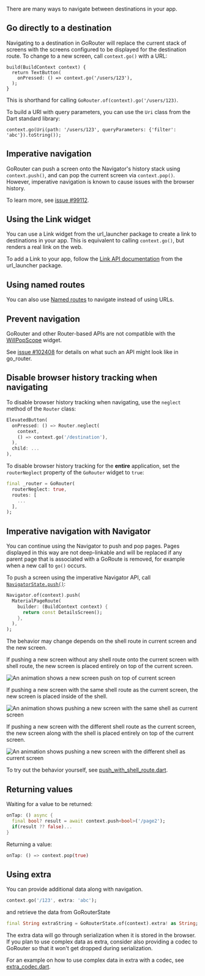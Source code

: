 There are many ways to navigate between destinations in your app.

## Go directly to a destination
Navigating to a destination in GoRouter will replace the current stack of screens with the screens configured to be displayed
for the destination route. To change to a new screen, call `context.go()` with a URL:

```
build(BuildContext context) {
  return TextButton(
    onPressed: () => context.go('/users/123'),
  );
}
```

This is shorthand for calling `GoRouter.of(context).go('/users/123)`.

To build a URI with query parameters, you can use the `Uri` class from the Dart standard library:

```
context.go(Uri(path: '/users/123', queryParameters: {'filter': 'abc'}).toString());
```

## Imperative navigation
GoRouter can push a screen onto the Navigator's history
stack using `context.push()`, and can pop the current screen via
`context.pop()`. However, imperative navigation is known to cause issues with
the browser history.

To learn more, see [issue
#99112](https://github.com/flutter/flutter/issues/99112).

## Using the Link widget
You can use a Link widget from the url_launcher package to create a link to destinations in
your app. This is equivalent to calling `context.go()`, but renders a real link
on the web.

To add a Link to your app, follow the [Link API
documentation](https://pub.dev/documentation/url_launcher/latest/link/Link-class.html)
from the url_launcher package.

## Using named routes
You can also use [Named routes] to navigate instead of using URLs.

## Prevent navigation
GoRouter and other Router-based APIs are not compatible with the
[WillPopScope](https://api.flutter.dev/flutter/widgets/WillPopScope-class.html)
widget.

See [issue #102408](https://github.com/flutter/flutter/issues/102408)
for details on what such an API might look like in go_router.

## Disable browser history tracking when navigating 

To disable browser history tracking when navigating, use the `neglect` method 
of the `Router` class:

```dart
ElevatedButton(
  onPressed: () => Router.neglect(
    context,
    () => context.go('/destination'),
  ),
  child: ...
),
```

To disable browser history tracking for the **entire** application, set the 
`routerNeglect` property of the `GoRouter` widget to `true`:
```dart
final _router = GoRouter(
  routerNeglect: true,
  routes: [
    ...
  ],
);
```

## Imperative navigation with Navigator
You can continue using the Navigator to push and pop pages. Pages displayed in
this way are not deep-linkable and will be replaced if any parent page that is
associated with a GoRoute is removed, for example when a new call to `go()`
occurs.

To push a screen using the imperative Navigator API, call
[`NavigatorState.push()`](https://api.flutter.dev/flutter/widgets/NavigatorState/push.html):

```dart
Navigator.of(context).push(
  MaterialPageRoute(
    builder: (BuildContext context) {
      return const DetailsScreen();
    },
  ),
);
```

The behavior may change depends on the shell route in current screen and the new screen.

If pushing a new screen without any shell route onto the current screen with shell route, the new
screen is placed entirely on top of the current screen.

![An animation shows a new screen push on top of current screen](https://flutter.github.io/assets-for-api-docs/assets/go_router/push_regular_route.gif)

If pushing a new screen with the same shell route as the current screen, the new
screen is placed inside of the shell.

![An animation shows pushing a new screen with the same shell as current screen](https://flutter.github.io/assets-for-api-docs/assets/go_router/push_same_shell.gif)

If pushing a new screen with the different shell route as the current screen, the new
screen along with the shell is placed entirely on top of the current screen.

![An animation shows pushing a new screen with the different shell as current screen](https://flutter.github.io/assets-for-api-docs/assets/go_router/push_different_shell.gif)

To try out the behavior yourself, see
[push_with_shell_route.dart](https://github.com/flutter/packages/blob/main/packages/go_router/example/lib/push_with_shell_route.dart).

## Returning values
Waiting for a value to be returned:

```dart
onTap: () async {
  final bool? result = await context.push<bool>('/page2');
  if(result ?? false)...
}
```

Returning a value:

```dart
onTap: () => context.pop(true)
```

## Using extra
You can provide additional data along with navigation.

```dart
context.go('/123', extra: 'abc');
```

and retrieve the data from GoRouterState

```dart
final String extraString = GoRouterState.of(context).extra! as String;
```

The extra data will go through serialization when it is stored in the browser.
If you plan to use complex data as extra, consider also providing a codec
to GoRouter so that it won't get dropped during serialization.

For an example on how to use complex data in extra with a codec, see
[extra_codec.dart](https://github.com/flutter/packages/blob/main/packages/go_router/example/lib/extra_codec.dart).


[Named routes]: https://pub.dev/documentation/go_router/latest/topics/Named%20routes-topic.html
